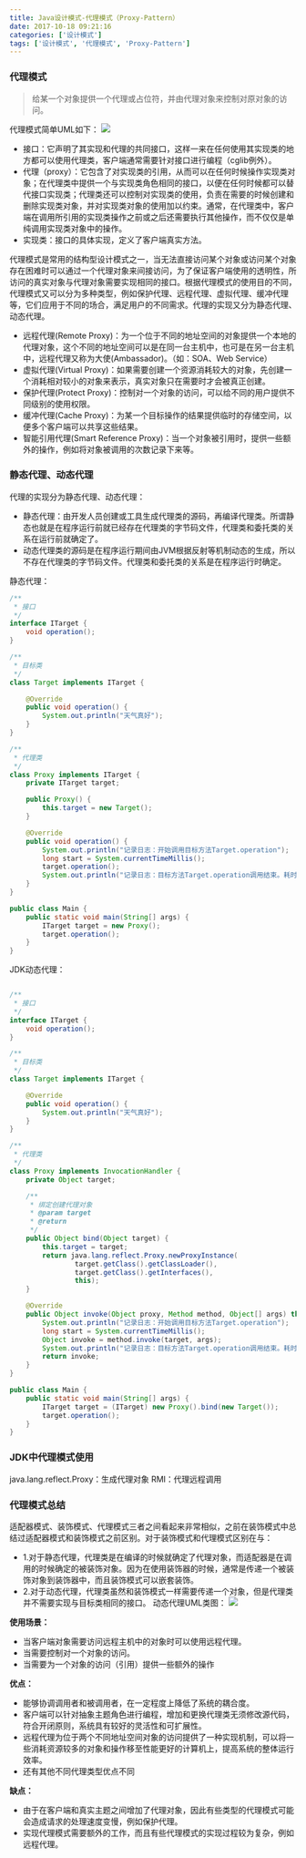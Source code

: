 ```yaml
---
title: Java设计模式-代理模式（Proxy-Pattern）
date: 2017-10-18 09:21:16
categories: ['设计模式']
tags: ['设计模式', '代理模式', 'Proxy-Pattern']
---
```


### 代理模式
>给某一个对象提供一个代理或占位符，并由代理对象来控制对原对象的访问。


代理模式简单UML如下：
![](/images/old/20171018屏幕快照2017-10-18上午9.43.05.png)<!-- more -->

* 接口：它声明了其实现和代理的共同接口，这样一来在任何使用其实现类的地方都可以使用代理类，客户端通常需要针对接口进行编程（cglib例外）。
* 代理（proxy）：它包含了对实现类的引用，从而可以在任何时候操作实现类对象；在代理类中提供一个与实现类角色相同的接口，以便在任何时候都可以替代接口实现类；代理类还可以控制对实现类的使用，负责在需要的时候创建和删除实现类对象，并对实现类对象的使用加以约束。通常，在代理类中，客户端在调用所引用的实现类操作之前或之后还需要执行其他操作，而不仅仅是单纯调用实现类对象中的操作。
* 实现类：接口的具体实现，定义了客户端真实方法。

代理模式是常用的结构型设计模式之一，当无法直接访问某个对象或访问某个对象存在困难时可以通过一个代理对象来间接访问，为了保证客户端使用的透明性，所访问的真实对象与代理对象需要实现相同的接口。根据代理模式的使用目的不同，代理模式又可以分为多种类型，例如保护代理、远程代理、虚拟代理、缓冲代理等，它们应用于不同的场合，满足用户的不同需求。代理的实现又分为静态代理、动态代理。

* 远程代理(Remote Proxy)：为一个位于不同的地址空间的对象提供一个本地的代理对象，这个不同的地址空间可以是在同一台主机中，也可是在另一台主机中，远程代理又称为大使(Ambassador)。（如：SOA、Web Service）
* 虚拟代理(Virtual Proxy)：如果需要创建一个资源消耗较大的对象，先创建一个消耗相对较小的对象来表示，真实对象只在需要时才会被真正创建。
* 保护代理(Protect Proxy)：控制对一个对象的访问，可以给不同的用户提供不同级别的使用权限。
* 缓冲代理(Cache Proxy)：为某一个目标操作的结果提供临时的存储空间，以便多个客户端可以共享这些结果。
* 智能引用代理(Smart Reference Proxy)：当一个对象被引用时，提供一些额外的操作，例如将对象被调用的次数记录下来等。

### 静态代理、动态代理
代理的实现分为静态代理、动态代理：
* 静态代理：由开发人员创建或工具生成代理类的源码，再编译代理类。所谓静态也就是在程序运行前就已经存在代理类的字节码文件，代理类和委托类的关系在运行前就确定了。
* 动态代理类的源码是在程序运行期间由JVM根据反射等机制动态的生成，所以不存在代理类的字节码文件。代理类和委托类的关系是在程序运行时确定。

静态代理：
```java
/**
 * 接口
 */
interface ITarget {
    void operation();
}

/**
 * 目标类
 */
class Target implements ITarget {

    @Override
    public void operation() {
        System.out.println("天气真好");
    }
}

/**
 * 代理类
 */
class Proxy implements ITarget {
    private ITarget target;

    public Proxy() {
        this.target = new Target();
    }

    @Override
    public void operation() {
        System.out.println("记录日志：开始调用目标方法Target.operation");
        long start = System.currentTimeMillis();
        target.operation();
        System.out.println("记录日志：目标方法Target.operation调用结束。耗时：" + (System.currentTimeMillis() - start));
    }
}

public class Main {
    public static void main(String[] args) {
        ITarget target = new Proxy();
        target.operation();
    }
}
```

JDK动态代理：
```java

/**
 * 接口
 */
interface ITarget {
    void operation();
}

/**
 * 目标类
 */
class Target implements ITarget {

    @Override
    public void operation() {
        System.out.println("天气真好");
    }
}

/**
 * 代理类
 */
class Proxy implements InvocationHandler {
    private Object target;

    /**
     * 绑定创建代理对象
     * @param target
     * @return
     */
    public Object bind(Object target) {
        this.target = target;
        return java.lang.reflect.Proxy.newProxyInstance(
                target.getClass().getClassLoader(),
                target.getClass().getInterfaces(),
                this);
    }

    @Override
    public Object invoke(Object proxy, Method method, Object[] args) throws Throwable {
        System.out.println("记录日志：开始调用目标方法Target.operation");
        long start = System.currentTimeMillis();
        Object invoke = method.invoke(target, args);
        System.out.println("记录日志：目标方法Target.operation调用结束。耗时：" + (System.currentTimeMillis() - start));
        return invoke;
    }
}

public class Main {
    public static void main(String[] args) {
        ITarget target = (ITarget) new Proxy().bind(new Target());
        target.operation();
    }
}
```
### JDK中代理模式使用
java.lang.reflect.Proxy：生成代理对象
RMI：代理远程调用

### 代理模式总结
适配器模式、装饰模式、代理模式三者之间看起来非常相似，之前在装饰模式中总结过适配器模式和装饰模式之前区别。对于装饰模式和代理模式区别在与：
* 1.对于静态代理，代理类是在编译的时候就确定了代理对象，而适配器是在调用的时候确定的被装饰对象。因为在使用装饰器的时候，通常是传递一个被装饰对象到装饰器中，而且装饰模式可以嵌套装饰。
* 2.对于动态代理，代理类虽然和装饰模式一样需要传递一个对象，但是代理类并不需要实现与目标类相同的接口。
动态代理UML类图：
![](/images/old/20171018屏幕快照2017-10-18上午11.39.05.png)

**使用场景：**
* 当客户端对象需要访问远程主机中的对象时可以使用远程代理。
* 当需要控制对一个对象的访问。
* 当需要为一个对象的访问（引用）提供一些额外的操作

**优点：**
* 能够协调调用者和被调用者，在一定程度上降低了系统的耦合度。
* 客户端可以针对抽象主题角色进行编程，增加和更换代理类无须修改源代码，符合开闭原则，系统具有较好的灵活性和可扩展性。
* 远程代理为位于两个不同地址空间对象的访问提供了一种实现机制，可以将一些消耗资源较多的对象和操作移至性能更好的计算机上，提高系统的整体运行效率。
* 还有其他不同代理类型优点不同

**缺点：**
* 由于在客户端和真实主题之间增加了代理对象，因此有些类型的代理模式可能会造成请求的处理速度变慢，例如保护代理。
* 实现代理模式需要额外的工作，而且有些代理模式的实现过程较为复杂，例如远程代理。
